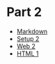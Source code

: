 # Part 2

* [Markdown](../module-markdown/README.md)
* [Setup 2](../module-setup-2/README.md)
* [Web 2](../module-web-2/README.md)
* [HTML 1](../module-html-1/README.md)
